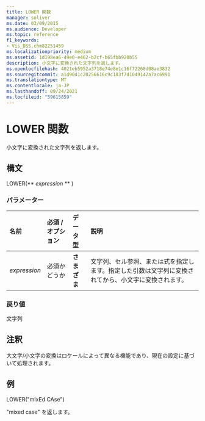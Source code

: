 ```yaml
---
title: LOWER 関数
manager: soliver
ms.date: 03/09/2015
ms.audience: Developer
ms.topic: reference
f1_keywords:
- Vis_DSS.chm82251459
ms.localizationpriority: medium
ms.assetid: 1d198ea6-49e0-e462-b2cf-b65fbb920b55
description: 小文字に変換された文字列を返します。
ms.openlocfilehash: 4021eb5952a3718e74e8e1c16f72268d08ae3832
ms.sourcegitcommit: a1d9041c20256616c9c183f7d1049142a7ac6991
ms.translationtype: MT
ms.contentlocale: ja-JP
ms.lasthandoff: 09/24/2021
ms.locfileid: "59615859"
---
```

# <a name="lower-function"></a>LOWER 関数

小文字に変換された文字列を返します。
  
## <a name="syntax"></a>構文

LOWER(** *expression* ** ) 
  
### <a name="parameters"></a>パラメーター

|**名前**|**必須 / オプション**|**データ型**|**説明**|
|:-----|:-----|:-----|:-----|
| _expression_ <br/> |必須かどうか  <br/> |**さまざま** <br/> | 文字列、セル参照、または式を指定します。指定した引数は文字列に変換されてから、小文字に変換されます。  <br/> |
   
### <a name="return-value"></a>戻り値

文字列
  
## <a name="remarks"></a>注釈

大文字/小文字の変換はロケールによって異なる機能であり、現在の設定に基づいて処理されます。 
  
## <a name="example"></a>例

LOWER("mIxEd CAse") 
  
"mixed case" を返します。 
  

